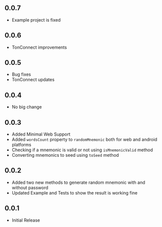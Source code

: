 ## 0.0.7

* Example project is fixed

## 0.0.6

* TonConnect improvements

## 0.0.5

* Bug fixes
* TonConnect updates

## 0.0.4

* No big change

## 0.0.3

- Added Minimal Web Support
- Added `wordsCount` property to `randomMnemonic` both for web and android platforms
- Checking if a mnemonic is valid or not using `isMnemonicValid` method
- Converting mnemonics to seed using `toSeed` method

## 0.0.2

- Added two new methods to generate random mnemonic with and without password
- Updated Example and Tests to show the result is working fine

## 0.0.1

* Initial Release